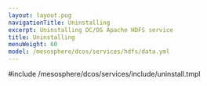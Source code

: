 ```yaml
---
layout: layout.pug
navigationTitle: Uninstalling 
excerpt: Uninstalling DC/OS Apache HDFS service
title: Uninstalling 
menuWeight: 60
model: /mesosphere/dcos/services/hdfs/data.yml
---
```


#include /mesosphere/dcos/services/include/uninstall.tmpl
